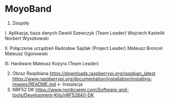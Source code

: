 # MoyoBand
1.	Zespoły

  I.	Aplikacja, baza danych
  Dawid Szewczyk (Team Leader)
  Wojciech Kastelik
  Norbert Wyszkowski

II.	Połączenie urządzeń
   Radosław Sajdak (Project Leader)
  Mateusz Broncel
  Mateusz Ogonowski

III.	Hardware
  Mateusz Kozyra (Team Leader)

2.	Obraz Raspbiana
https://downloads.raspberrypi.org/raspbian_latest
https://www.raspberrypi.org/documentation/installation/installing-images/README.md <- Instalacja
3.	NRF52 DK 
https://www.nordicsemi.com/Software-and-tools/Development-Kits/nRF52840-DK

